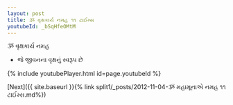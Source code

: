 ```yaml
---
layout: post
title: ૐ વૃક્ષકાર્ય નમહ ૧૧ ટાઈમ્સ
youtubeId: _bSqHfeOMtM
---
```

 
 
 ૐ વૃક્ષકાર્ય નમહ  
 
 -  જે જીવનના વૃક્ષનું સ્વરૂપ છે 
 
  
 
  
 
 
 
 
 
 


{% include youtubePlayer.html id=page.youtubeId %}
 
[Next]({{ site.baseurl }}{% link  split1/_posts/2012-11-04-ૐ મહામૂનાએ નમહ ૧૧ ટાઈમ્સ.md%})
 
